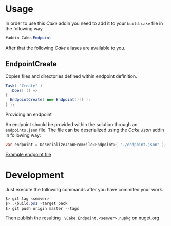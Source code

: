 Usage
=====

In order to use this _Cake_ addin you need to add it to your `build.cake`
file in the following way

```c#
#addin Cake.Endpoint
```

After that the following _Cake_ aliases are available to you.

EndpointCreate
--------------

Copies files and directories defined within endpoint definition.

```c#
Task( "Create" )
  .Does( () =>
{
  EndpointCreate( new Endpoint()[] );
} );
```

Providing an endpoint

An endpoint should be provided within the solution through an
`endpoints.json` file. The file can be deserialized using the _Cake.Json_
addin in following way:

```c#
var endpoint = DeserializeJsonFromFile<Endpoint>( "./endpoint.json" );
```

[Example endpoint file](./docs/Endpoints_example.json)

Development
===========

Just execute the following commands after you have commited your work.

```PowerShell
$> git tag <semver>
$> .\build.ps1 -target pack
$> git push origin master --tags
```

Then publish the resulting `.\Cake.Endpoint.<semver>.nupkg` on
[nuget.org](https://www.nuget.org)
